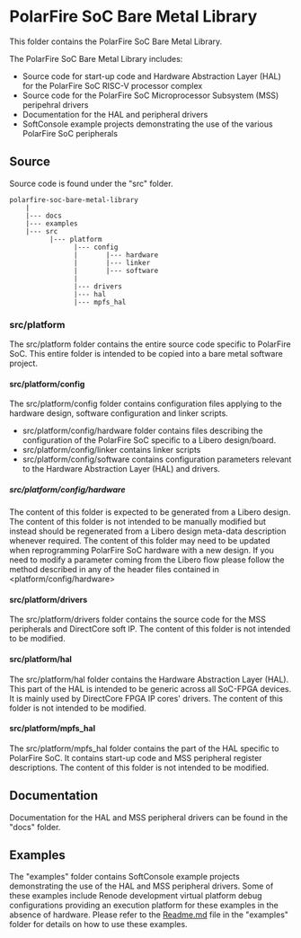 # PolarFire SoC Bare Metal Library
This folder contains the PolarFire SoC Bare Metal Library.

The PolarFire SoC Bare Metal Library includes:
- Source code for start-up code and Hardware Abstraction Layer (HAL) for the PolarFire SoC RISC-V processor complex
- Source code for the PolarFire SoC Microprocessor Subsystem (MSS) peripehral drivers
- Documentation for the HAL and peripheral drivers
- SoftConsole example projects demonstrating the use of the various PolarFire SoC peripherals

## Source
Source code is found under the "src" folder.

    polarfire-soc-bare-metal-library
        |
        |--- docs
        |--- examples
        |--- src
              |--- platform
                    |--- config
                    |       |--- hardware
                    |       |--- linker
                    |       |--- software
                    |
                    |--- drivers
                    |--- hal
                    |--- mpfs_hal
                    
### src/platform
The src/platform folder contains the entire source code specific to PolarFire SoC. This entire
folder is intended to be copied into a bare metal software project.

#### src/platform/config
The src/platform/config folder contains configuration files applying to the hardware design, software configuration and linker scripts.
- src/platform/config/hardware folder contains files describing the configuration of the PolarFire SoC specific to a Libero design/board.
- src/platform/config/linker contains linker scripts
- src/platform/config/software contains configuration parameters relevant to the Hardware Abstraction Layer (HAL) and drivers. 

##### src/platform/config/hardware
The content of this folder is expected to be generated from a Libero design. The content of this
folder is not intended to be manually modified but instead should be regenerated from a Libero design
meta-data description whenever required.
The content of this folder may need to be updated when reprogramming PolarFire SoC hardware with a
new design.
If you need to modify a parameter coming from the Libero flow please follow the method described in
any of the header files contained in <platform/config/hardware>

#### src/platform/drivers
The src/platform/drivers folder contains the source code for the MSS peripherals and DirectCore soft IP. The content of this folder is not intended to be modified.

#### src/platform/hal
The src/platform/hal folder contains the Hardware Abstraction Layer (HAL). This part of the HAL is intended to be generic across all SoC-FPGA devices.
It is mainly used by DirectCore FPGA IP cores' drivers. The content of this folder is not intended to be modified.

#### src/platform/mpfs_hal
The src/platform/mpfs_hal folder contains the part of the HAL specific to PolarFire SoC. It contains start-up code and MSS peripheral register descriptions.
The content of this folder is not intended to be modified.

## Documentation
Documentation for the HAL and MSS peripheral drivers can be found in the "docs" folder.

## Examples
The "examples" folder contains SoftConsole example projects demonstrating the use of the HAL and MSS peripheral drivers.
Some of these examples include Renode development virtual platform debug configurations providing an execution platform for these examples in the absence of hardware.
Please refer to the [Readme.md](examples/Readme.md) file in the "examples" folder for details on how to use these examples.

